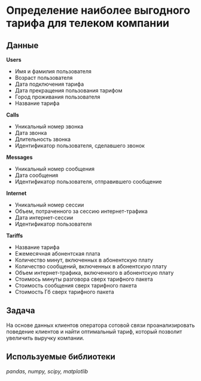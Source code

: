 # Определение наиболее выгодного тарифа для телеком компании

## Данные
**Users**
- Имя и фамилия пользователя 
- Возраст пользователя
- Дата подключения тарифа
- Дата прекращения пользования тарифом
- Город проживания пользователя
- Название тарифа

**Calls**
- Уникальный номер звонка
- Дата звонка
- Длительность звонка
- Идентификатор пользователя, сделавшего звонок

**Messages**
- Уникальный номер сообщения
- Дата сообщения
- Идентификатор пользователя, отправившего сообщение

**Internet**
- Уникальный номер сессии
- Объем, потраченного за сессию интернет-трафика
- Дата интернет-сессии
- Идентификатор пользователя

**Tariffs**
- Название тарифа
- Ежемесячная абонентская плата
- Количество минут, включенных в абонентскую плату
- Количество сообщений, включенных в абонентскую плату
- Объем интернет-трафика, включенного в абонентскую плату
- Стоимось минуты разговора сверх тарифного пакета
- Стоимость сообщения сверх тарифного пакета
- Стоимость Гб сверх тарифного пакета

## Задача
На основе данных клиентов оператора сотовой связи проанализировать поведение клиентов и найти оптимальный тариф, который позволит увеличить выручку компании.

## Используемые библиотеки
*pandas, numpy, scipy, matplotlib*
